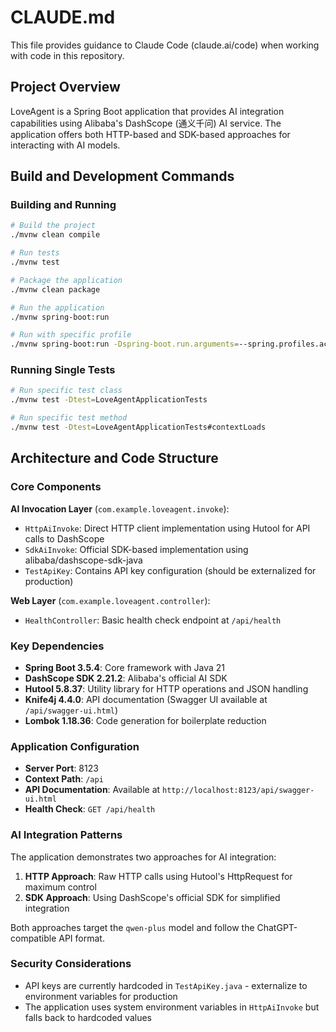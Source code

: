 # CLAUDE.md

This file provides guidance to Claude Code (claude.ai/code) when working with code in this repository.

## Project Overview

LoveAgent is a Spring Boot application that provides AI integration capabilities using Alibaba's DashScope (通义千问) AI service. The application offers both HTTP-based and SDK-based approaches for interacting with AI models.

## Build and Development Commands

### Building and Running
```bash
# Build the project
./mvnw clean compile

# Run tests
./mvnw test

# Package the application
./mvnw clean package

# Run the application
./mvnw spring-boot:run

# Run with specific profile
./mvnw spring-boot:run -Dspring-boot.run.arguments=--spring.profiles.active=dev
```

### Running Single Tests
```bash
# Run specific test class
./mvnw test -Dtest=LoveAgentApplicationTests

# Run specific test method
./mvnw test -Dtest=LoveAgentApplicationTests#contextLoads
```

## Architecture and Code Structure

### Core Components

**AI Invocation Layer** (`com.example.loveagent.invoke`):
- `HttpAiInvoke`: Direct HTTP client implementation using Hutool for API calls to DashScope
- `SdkAiInvoke`: Official SDK-based implementation using alibaba/dashscope-sdk-java
- `TestApiKey`: Contains API key configuration (should be externalized for production)

**Web Layer** (`com.example.loveagent.controller`):
- `HealthController`: Basic health check endpoint at `/api/health`

### Key Dependencies
- **Spring Boot 3.5.4**: Core framework with Java 21
- **DashScope SDK 2.21.2**: Alibaba's official AI SDK
- **Hutool 5.8.37**: Utility library for HTTP operations and JSON handling
- **Knife4j 4.4.0**: API documentation (Swagger UI available at `/api/swagger-ui.html`)
- **Lombok 1.18.36**: Code generation for boilerplate reduction

### Application Configuration
- **Server Port**: 8123
- **Context Path**: `/api`
- **API Documentation**: Available at `http://localhost:8123/api/swagger-ui.html`
- **Health Check**: `GET /api/health`

### AI Integration Patterns
The application demonstrates two approaches for AI integration:
1. **HTTP Approach**: Raw HTTP calls using Hutool's HttpRequest for maximum control
2. **SDK Approach**: Using DashScope's official SDK for simplified integration

Both approaches target the `qwen-plus` model and follow the ChatGPT-compatible API format.

### Security Considerations
- API keys are currently hardcoded in `TestApiKey.java` - externalize to environment variables for production
- The application uses system environment variables in `HttpAiInvoke` but falls back to hardcoded values